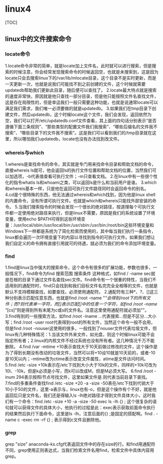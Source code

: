 ﻿# linux4

[TOC]

## linux中的文件搜索命令

### locate命令
1.locate命令非常的简单，就是locate加上文件名，此时就可以进行搜索，但是搜索的时候注意，你会经常发现搜索命令的时候返回空，也就是未搜索到，这是因为locate只会去搜索linux下的/var/lib/mlocate目录，这个目录不是实时更新，而是一天更新一次，也就是说我们可能找不到之前创建的文件，这个时候就需要updatedb帮助我们更新此目录，随后便可以查找了。
2.locate最大特点就是搜索的速度非常快，原因就是他只查找一部分目录，但是他只能按照文件名查找文件，这是存在局限性的，但是幸运我们一般只需要这种功能，也就是说通常locate可以满足我们需求，我们唯一必须要做的就是updatedb。
3.如果我们在tmp目录下创建文件，然后updatedb，这个时候locate这个文件，我们会发现，返回依然为空，我们可以打开/etc/updatedb.conf文件查看，其上面的四句话分别表示“是否遵循下面三条规则”、“那些类型的配置文件我们我搜索”、“哪些后缀名的文件我不搜索”、“哪些目录下的文件我不搜索”。这是我们可以看到我们的/tmp目录就在这里，所以哪怕我们updatedb，locate也没有办法找到改文件。

### whereis与which
1.whereis是查找命令的命令，其实就是专门用来找命令目录和帮助文档的命令，直接whereis ls就可，他会返回ls的执行文件位置和帮助文档的位置，当然我们可以加选项，-b代表值查看可执行文件；-m只查看文档。
2.在linux中有一些很个性化的指令whatis ls和whoami之类，可以返回ls是什么和当前用户是谁。
3.which和whereis基本一样，只是他在返回可执行文件路径同时会返回命令的别名。
4.cd是个很特殊的东西，他无法通过whereis和which找到，因为他是linux shell的内置命令，没有所谓可执行文件。也就是which和whereis只能找外部安装的命令。
5.当我们搜索指令的时候会发现一个很长的绝对路径，按道理每个可执行文件都一定使用绝对路径来执行，但是linux不需要，原因是我们的系统设置了环境变量，使用echo $PATH可得到这些环境变量：/usr/local/sbin:/usr/local/bin:/usr/sbin:/usr/bin:/root/bin这些环境变量和Windows下一样都是系统为了简化检索而使用的，其中每当我们执行一条指令，linux都会遍历一次环境变量下的内容以寻找到指令的可执行文件。如果我们想让我们自定义的命令拥有直接引用就可的待遇，就必须为我们的命令添加环境变量。

### find
1.find是linux当中强大的搜索命令，这个命令有很多的扩展功能，参数也很多，一般情况下，find命令为find 搜索范围 搜索条件 这种格式，如find / -name sec就是在根的目录下通过文件名查找sec文件。find命令有一个很重的特性，当我们不适用别的通配符时，find只会找到和我们目标文件名完完全全相等的文件，也就是默认不支持模糊查找，如要查找，必须使用通配符。
2.通配符有三种*、?、[]这三种分别表示匹配任意东西，也就是find /root -name "*"会得到/root下的所有文件；而?则代表单一字符，而[]表示匹配[]中的任意一个字符，如find /root -name "*[cs]"则是得到所有末尾为c或s的文件名。注意这里使用通配符就必须加""。
3.find有别的一些搜索方法，如find /root -iname ...代表搜索...但是不区分...大小写；find /root -user root代表得到root的所有文件，当然这个命令一般不会用，但是find /root -nouser这使用的很多，一般找到了nouser文件代表垃圾文件，但linux有几种特殊情况：1.当该文件外来文件，如光盘，则这个时候linux可能不会指定所有者；2.linux的内核文件不经过系统也没有所有者。这几种情况千万不能删除。
4.find /var -mtime +10表示查找大于10天前做过修改的文件，这个操作是为了得到长期没有改动的垃圾文件，当然可以将+10设10就是10天前的，或者-10是10天以内；-mtime改为ctime表示改变文件属性，atime是文件访问时间。
5.find /etc -size +10k表示在/etc下找到大小大于10k的文件，同样的+10k可改为10l、-10k，但是k必须是小写，而k可以改成M，但是M必须大写。
6.find /root -inum 294表示按照i节点号找文件，这里如果文件是.则代表当前目录下查找。
7.find的多重条件查找find /etc -size +20 -a -size -50表在/etc下找到代销大于10小于50的文件，这里-a表示与，linux也有-o，但是这个操作有个不好，就是他返回后只是文件名，我们还是得输入ls -lh绝对路径才得到文件具体大小，这时我们有一个命令：find /etc -size +10 -a -size -50 exec ls -lh {} \;    这个很复杂的语句就可以获得文件的具体大小，他执行的过程是此：exec表示获取前面命令执行的结果然后执行下面命令，这里是ls -lh，注意后面的{} \;是固定的搭配啊。find . -name c -exec rm -rf {} \; 表示得到c文件且删除他。

### grep
grep "size" anaconda-ks.cfg代表返回文件中的存在size的行。和find用通配符不同，grep使用正则表达式，当我们检索文件名用find，检索文件中具体内容用grep。


